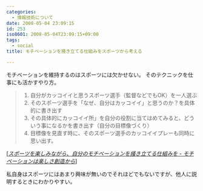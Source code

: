 ```yaml
---
categories:
  - 情報技術について
date: 2008-05-04 23:09:15
id: 253
iso8601: 2008-05-04T23:09:15+09:00
tags:
  - social
title: モチベーションを掻き立てる仕組みをスポーツから考える

---
```


モチベーションを維持するのはスポーツには欠かせない。
そのテクニックを仕事にも活かすやり方。

<blockquote cite="http://d.hatena.ne.jp/favre21/20080310#1205127221" title="Source: スポーツを楽しみながら、自分のモチベーションを掻き立てる仕組みを - モチベーションは楽しさ創造から; Accessed Date: 5/4/2008" class="blockquote">
  <ol>
    <li>自分がカッコイイと思うスポーツ選手（監督などでもOK）を一人選ぶ</li>
    <li>そのスポーツ選手を「なぜ、自分はカッコイイ」と思うのか？を具体的に書き出す</li>
    <li>その具体的にカッコイイ所」を自分の役割に当てはめてみると、どういう事になるかを書き出す（自分の目標像づくり）</li>
    <li>目標像を見直す時に、そのスポーツ選手のカッコイイプレーも同時に思い出す。 </li>
  </ol>
</blockquote>
<div class="cite"> [<cite><a href="http://d.hatena.ne.jp/favre21/20080310#1205127221">スポーツを楽しみながら、自分のモチベーションを掻き立てる仕組みを - モチベーションは楽しさ創造から</a></cite>] </div>

私自身はスポーツにはあまり興味が無いのでそれほどでもないですが、他人に説明するときにわかりやすい。
